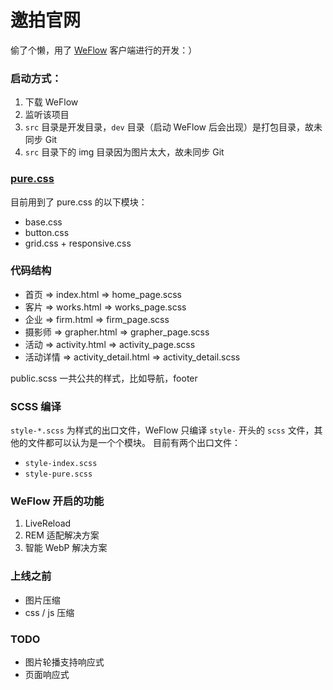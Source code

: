 # 邀拍官网
偷了个懒，用了 [WeFlow](https://weflow.io/) 客户端进行的开发：）

### 启动方式：
1. 下载 WeFlow
2. 监听该项目
3. `src` 目录是开发目录，`dev` 目录（启动 WeFlow 后会出现）是打包目录，故未同步 Git
4. `src` 目录下的 img 目录因为图片太大，故未同步 Git

### [pure.css](http://purecss.io/)
目前用到了 pure.css 的以下模块：
* base.css
* button.css
* grid.css + responsive.css

### 代码结构
* 首页 => index.html => home_page.scss
* 客片 => works.html => works_page.scss
* 企业 => firm.html =>  firm_page.scss
* 摄影师 => grapher.html => grapher_page.scss
* 活动 => activity.html => activity_page.scss
* 活动详情 => activity_detail.html => activity_detail.scss

public.scss 一共公共的样式，比如导航，footer

### SCSS 编译
`style-*.scss` 为样式的出口文件，WeFlow 只编译 `style-` 开头的 `scss` 文件，其他的文件都可以认为是一个个模块。
目前有两个出口文件：
* `style-index.scss`
* `style-pure.scss`


### WeFlow 开启的功能
1. LiveReload
2. REM 适配解决方案
3. 智能 WebP 解决方案

### 上线之前
* 图片压缩
* css / js 压缩

### TODO
* 图片轮播支持响应式
* 页面响应式
